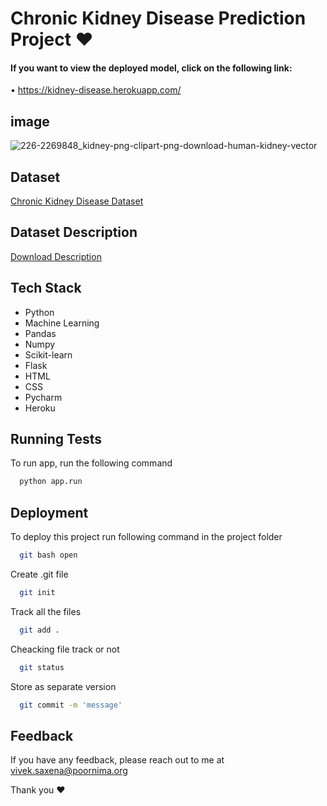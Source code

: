 
# Chronic Kidney Disease Prediction Project ❤

#### If you want to view the deployed model, click on the following link:

• https://kidney-disease.herokuapp.com/


## image

![226-2269848_kidney-png-clipart-png-download-human-kidney-vector](https://user-images.githubusercontent.com/99033559/185804212-dc7dbfb9-2c23-4c2b-b8bb-5429097bcc09.png)



## Dataset

[Chronic Kidney Disease Dataset](https://archive.ics.uci.edu/ml/datasets/Chronic_Kidney_Disease)

## Dataset Description

[Download Description](https://archive.ics.uci.edu/ml/datasets/Chronic_Kidney_Disease#)


## Tech Stack

- Python
- Machine Learning
- Pandas
- Numpy
- Scikit-learn
- Flask
- HTML
- CSS
- Pycharm
- Heroku

  
## Running Tests

To run app, run the following command

```bash
  python app.run
```
  
## Deployment

To deploy this project run following command in the project folder

```bash
  git bash open
```

Create .git file
```bash
  git init
```
Track all the files
```bash
  git add .
```
Cheacking file track or not
```bash
  git status
```
Store as separate version
```bash
  git commit -m 'message'
```
  
  
## Feedback

If you have any feedback, please reach out to me at vivek.saxena@poornima.org

Thank you ❤
